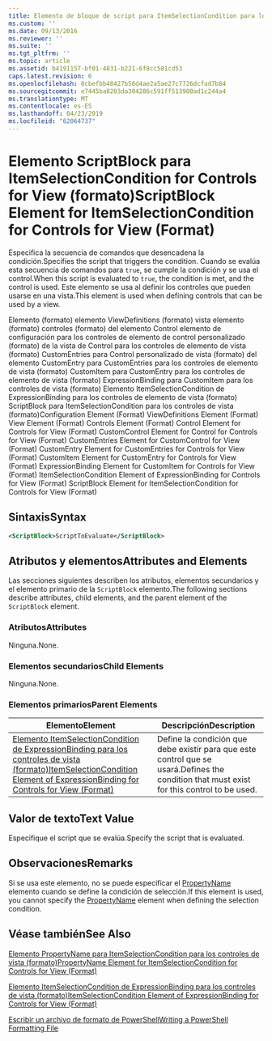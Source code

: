 ```yaml
---
title: Elemento de bloque de script para ItemSelectionCondition para los controles de vista (formato) | Microsoft Docs
ms.custom: ''
ms.date: 09/13/2016
ms.reviewer: ''
ms.suite: ''
ms.tgt_pltfrm: ''
ms.topic: article
ms.assetid: b4191157-bf01-4831-b221-6f8cc581cd53
caps.latest.revision: 6
ms.openlocfilehash: 0cbefbb48427b56d4ae2a5ae27c7726dcfad7b84
ms.sourcegitcommit: e7445ba8203da304286c591ff513900ad1c244a4
ms.translationtype: MT
ms.contentlocale: es-ES
ms.lasthandoff: 04/23/2019
ms.locfileid: "62064737"
---
```

# <a name="scriptblock-element-for-itemselectioncondition-for-controls-for-view-format"></a><span data-ttu-id="83bec-102">Elemento ScriptBlock para ItemSelectionCondition for Controls for View (formato)</span><span class="sxs-lookup"><span data-stu-id="83bec-102">ScriptBlock Element for ItemSelectionCondition for Controls for View (Format)</span></span>

<span data-ttu-id="83bec-103">Especifica la secuencia de comandos que desencadena la condición.</span><span class="sxs-lookup"><span data-stu-id="83bec-103">Specifies the script that triggers the condition.</span></span> <span data-ttu-id="83bec-104">Cuando se evalúa esta secuencia de comandos para `true`, se cumple la condición y se usa el control.</span><span class="sxs-lookup"><span data-stu-id="83bec-104">When this script is evaluated to `true`, the condition is met, and the control is used.</span></span> <span data-ttu-id="83bec-105">Este elemento se usa al definir los controles que pueden usarse en una vista.</span><span class="sxs-lookup"><span data-stu-id="83bec-105">This element is used when defining controls that can be used by a view.</span></span>

<span data-ttu-id="83bec-106">Elemento (formato) elemento ViewDefinitions (formato) vista elemento (formato) controles (formato) del elemento Control elemento de configuración para los controles de elemento de control personalizado (formato) de la vista de Control para los controles de elemento de vista (formato) CustomEntries para Control personalizado de vista (formato) del elemento CustomEntry para CustomEntries para los controles de elemento de vista (formato) CustomItem para CustomEntry para los controles de elemento de vista (formato) ExpressionBinding para CustomItem para los controles de vista (formato) Elemento ItemSelectionCondition de ExpressionBinding para los controles de elemento de vista (formato) ScriptBlock para ItemSelectionCondition para los controles de vista (formato)</span><span class="sxs-lookup"><span data-stu-id="83bec-106">Configuration Element (Format) ViewDefinitions Element (Format) View Element (Format) Controls Element (Format) Control Element for Controls for View (Format) CustomControl Element for Control for Controls for View (Format) CustomEntries Element for CustomControl for View (Format) CustomEntry Element for CustomEntries for Controls for View (Format) CustomItem Element for CustomEntry for Controls for View (Format) ExpressionBinding Element for CustomItem for Controls for View (Format) ItemSelectionCondition Element of ExpressionBinding for Controls for View (Format) ScriptBlock Element for ItemSelectionCondition for Controls for View (Format)</span></span>

## <a name="syntax"></a><span data-ttu-id="83bec-107">Sintaxis</span><span class="sxs-lookup"><span data-stu-id="83bec-107">Syntax</span></span>

```xml
<ScriptBlock>ScriptToEvaluate</ScriptBlock>
```

## <a name="attributes-and-elements"></a><span data-ttu-id="83bec-108">Atributos y elementos</span><span class="sxs-lookup"><span data-stu-id="83bec-108">Attributes and Elements</span></span>

<span data-ttu-id="83bec-109">Las secciones siguientes describen los atributos, elementos secundarios y el elemento primario de la `ScriptBlock` elemento.</span><span class="sxs-lookup"><span data-stu-id="83bec-109">The following sections describe attributes, child elements, and the parent element of the `ScriptBlock` element.</span></span>

### <a name="attributes"></a><span data-ttu-id="83bec-110">Atributos</span><span class="sxs-lookup"><span data-stu-id="83bec-110">Attributes</span></span>

<span data-ttu-id="83bec-111">Ninguna.</span><span class="sxs-lookup"><span data-stu-id="83bec-111">None.</span></span>

### <a name="child-elements"></a><span data-ttu-id="83bec-112">Elementos secundarios</span><span class="sxs-lookup"><span data-stu-id="83bec-112">Child Elements</span></span>

<span data-ttu-id="83bec-113">Ninguna.</span><span class="sxs-lookup"><span data-stu-id="83bec-113">None.</span></span>

### <a name="parent-elements"></a><span data-ttu-id="83bec-114">Elementos primarios</span><span class="sxs-lookup"><span data-stu-id="83bec-114">Parent Elements</span></span>

|<span data-ttu-id="83bec-115">Elemento</span><span class="sxs-lookup"><span data-stu-id="83bec-115">Element</span></span>|<span data-ttu-id="83bec-116">Descripción</span><span class="sxs-lookup"><span data-stu-id="83bec-116">Description</span></span>|
|-------------|-----------------|
|[<span data-ttu-id="83bec-117">Elemento ItemSelectionCondition de ExpressionBinding para los controles de vista (formato)</span><span class="sxs-lookup"><span data-stu-id="83bec-117">ItemSelectionCondition Element of ExpressionBinding for Controls for View (Format)</span></span>](./itemselectioncondition-element-for-expressionbinding-for-controls-for-view-format.md)|<span data-ttu-id="83bec-118">Define la condición que debe existir para que este control que se usará.</span><span class="sxs-lookup"><span data-stu-id="83bec-118">Defines the condition that must exist for this control to be used.</span></span>|

## <a name="text-value"></a><span data-ttu-id="83bec-119">Valor de texto</span><span class="sxs-lookup"><span data-stu-id="83bec-119">Text Value</span></span>

<span data-ttu-id="83bec-120">Especifique el script que se evalúa.</span><span class="sxs-lookup"><span data-stu-id="83bec-120">Specify the script that is evaluated.</span></span>

## <a name="remarks"></a><span data-ttu-id="83bec-121">Observaciones</span><span class="sxs-lookup"><span data-stu-id="83bec-121">Remarks</span></span>

<span data-ttu-id="83bec-122">Si se usa este elemento, no se puede especificar el [PropertyName](./propertyname-element-for-itemselectioncondition-for-controls-for-view-format.md) elemento cuando se define la condición de selección.</span><span class="sxs-lookup"><span data-stu-id="83bec-122">If this element is used, you cannot specify the [PropertyName](./propertyname-element-for-itemselectioncondition-for-controls-for-view-format.md) element when defining the selection condition.</span></span>

## <a name="see-also"></a><span data-ttu-id="83bec-123">Véase también</span><span class="sxs-lookup"><span data-stu-id="83bec-123">See Also</span></span>

[<span data-ttu-id="83bec-124">Elemento PropertyName para ItemSelectionCondition para los controles de vista (formato)</span><span class="sxs-lookup"><span data-stu-id="83bec-124">PropertyName Element for ItemSelectionCondition for Controls for View (Format)</span></span>](./propertyname-element-for-itemselectioncondition-for-controls-for-view-format.md)

[<span data-ttu-id="83bec-125">Elemento ItemSelectionCondition de ExpressionBinding para los controles de vista (formato)</span><span class="sxs-lookup"><span data-stu-id="83bec-125">ItemSelectionCondition Element of ExpressionBinding for Controls for View (Format)</span></span>](./itemselectioncondition-element-for-expressionbinding-for-controls-for-view-format.md)

[<span data-ttu-id="83bec-126">Escribir un archivo de formato de PowerShell</span><span class="sxs-lookup"><span data-stu-id="83bec-126">Writing a PowerShell Formatting File</span></span>](./writing-a-powershell-formatting-file.md)
